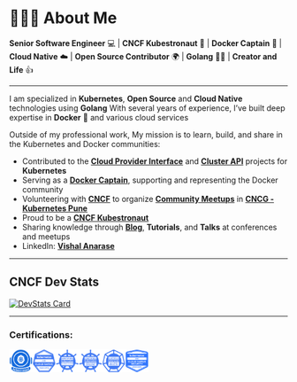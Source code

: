 
<!--# Hello, folks! <img src="HandWave.gif" width="40" align="left"/>-->

# 👨🏻‍💻  About Me

**Senior Software Engineer** 💻 | **CNCF Kubestronaut** 🚀 | **Docker Captain** 🐳 | **Cloud Native** ☁️ | **Open Source Contributor** 🌍 | **Golang** 🦸‍♂️ | **Creator and Life** 👍

---

I am specialized in **Kubernetes**, **Open Source** and **Cloud Native** technologies using **Golang** With several years of experience, I’ve built deep expertise in **Docker** 🐳 and various cloud services

Outside of my professional work, My mission is to learn, build, and share in the Kubernetes and Docker communities:
- Contributed to the [**Cloud Provider Interface**](https://github.com/kubernetes/autoscaler/tree/master/cluster-autoscaler/cloudprovider) and [**Cluster API**](https://github.com/kubernetes-sigs/cluster-api/commits/main/?author=vishalanarase) projects for **Kubernetes**
- Serving as a [**Docker Captain**](https://www.docker.com/captains/vishal-anarase/), supporting and representing the Docker community
- Volunteering with [**CNCF**](https://www.cncf.io/) to organize [**Community Meetups**](https://community.cncf.io/) in [**CNCG - Kubernetes Pune**](https://community.cncf.io/kubernetes-pune/)
- Proud to be a [**CNCF Kubestronaut**](https://www.cncf.io/training/kubestronaut/?_sft_lf-country=in&p=vishal-anarase)
- Sharing knowledge through [**Blog**](https://vishalanarase.is-a.dev/), **Tutorials**, and **Talks** at conferences and meetups
- LinkedIn: [**Vishal Anarase**](https://www.linkedin.com/in/vishal-anarase-623707104/)

---

## CNCF Dev Stats

[![DevStats Card](https://devstats.me/?username=vishalanarase)](https://github.com/vishalanarase/devstats-card)

---

### Certifications:

<img height="42" align="left" alt="CKA" width="42" src="https://raw.githubusercontent.com/vishalanarase/vishalanarase/refs/heads/master/assets/kubestronaut.svg" style="max-width: 100%;">

<img height="42" align="left" alt="CKA" width="42" src="https://raw.githubusercontent.com/vishalanarase/vishalanarase/refs/heads/master/assets/kcna.svg" style="max-width: 100%;">

<img height="42" align="left" alt="CKA" width="42" src="https://raw.githubusercontent.com/vishalanarase/vishalanarase/refs/heads/master/assets/cka.svg" style="max-width: 100%;">

<img height="42" align="left" alt="CKAD" width="42" src="https://raw.githubusercontent.com/vishalanarase/vishalanarase/refs/heads/master/assets/ckad.svg" style="max-width: 100%;">

<img height="42" align="left" alt="CKS" width="42" src="https://raw.githubusercontent.com/vishalanarase/vishalanarase/refs/heads/master/assets/cks.svg" style="max-width: 100%;">

<img height="42" align="left" alt="CKA" width="42" src="https://raw.githubusercontent.com/vishalanarase/vishalanarase/refs/heads/master/assets/kcsa.svg" style="max-width: 100%;">

<!--
### 👨🏻‍💻 &nbsp;About Me

**Engineer @civo @kubernetes | CNCF Kubestronaut | Docker Captain | Cloud Native | Open Source | Creator and Life** 👍

> I'm Vishal, Senior Software Engineer with a strong focus on Kubernetes, Open Source and Cloud Native technologies using Golang. Over the past several years, I’ve developed a deep expertise in Docker and various cloud services.

- Beyond my work at the office, I'm actively involved in the Kubernetes and Docker communities:
  - Contributed to the Cloud Provider Interface and Cluster API projects for Kubernetes
  - Serving as a Docker Captain, representing and supporting the Docker community
  - Volunteering with CNCF to organize Kubernetes Community Meetups in Pune
  - Proud to be a CNCF Kubestronaut

-->


<!---
### 🛠 &nbsp;Technologies Stack

![](https://img.shields.io/badge/OS-Linux-informational?style=flat&logo=linux&logoColor=white&color=2bbc8a)
![](https://img.shields.io/badge/Shell-Bash-informational?style=flat&logo=gnu-bash&logoColor=white&color=2bbc8a)

![](https://img.shields.io/badge/Code-Golang-informational?style=flat&logo=go&logoColor=white&color=2bbc8a)

![](https://img.shields.io/badge/Tool-Docker-informational?style=flat&logo=docker&logoColor=white&color=2bbc8a)
![](https://img.shields.io/badge/Tool-Kubernetes-informational?style=flat&logo=kubernetes&logoColor=white&color=2bbc8a)
![](https://img.shields.io/badge/Tool-PostgreSQL-informational?style=flat&logo=postgresql&logoColor=white&color=2bbc8a)

![](https://img.shields.io/badge/Cloud-Civo-informational?style=flat&logo=civo&logoColor=white&color=2bbc8a)

### ⚙️ &nbsp;GitHub Stats

<p>
<a href="https://github.com/vishalanarase">
  <img height="180em" width = "400em" src="https://github-readme-stats-eight-theta.vercel.app/api?username=vishalanarase&show_icons=true&theme=algolia&include_all_commits=true&count_private=true"/>
  <!--  <img height="180em" width = "400em" src="https://github-readme-stats-eight-theta.vercel.app/api/top-langs/?username=vishalanarase&layout=compact&langs_count=8&theme=algolia"/>
<img height="180em" width = "400em" src="https://github-readme-stats-eight-theta.vercel.app/api/top-langs/?username=vishalanarase&hide=JavaScript,html,tex,scss&layout=compact&langs_count=8&theme=algolia"/>--> 
<!--
</a>
</p>

### 🤝🏻 &nbsp;Connect with Me

<p>
</br><a href="https://vishalanarase.github.io/"><img src="https://img.shields.io/badge/-vishalanarase.github.io-3423A6?style=flat&logo=Google-Chrome&logoColor=white"/></a>
</br></br><a href="https://www.linkedin.com/in/vishal-anarase-623707104/"><img src="https://img.shields.io/badge/-Vishal%20Anarase-0077B5?style=flat&logo=Linkedin&logoColor=white"/></a>
</br></br><a href="https://twitter.com/vishalanarase"><img src="https://img.shields.io/badge/-@vishalanarase-00ACEE?style=flat&logo=Twitter&logoColor=white"/></a>
</br></br><a href="https://www.youtube.com/@vishal.anarase"><img src="https://img.shields.io/badge/-@vishal.anarase-CD201F?style=flat&logo=Youtube&logoColor=white"/></a>
</br></br><a href="mailto:vishalanarase11@gmail.com"><img src="https://img.shields.io/badge/-iamvishalanarase@gmail.com-D14836?style=flat&logo=Gmail&logoColor=white"/></a>
</p>